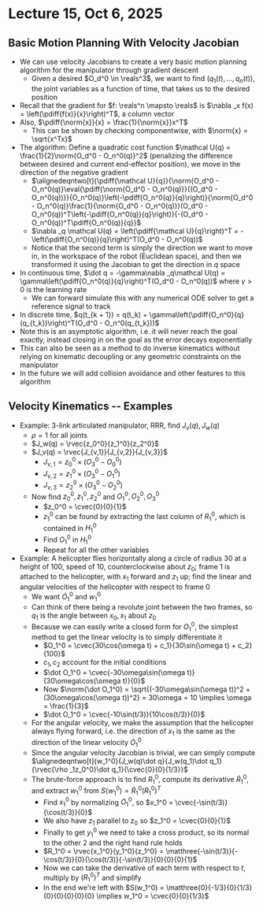# Lecture 15, Oct 6, 2025

## Basic Motion Planning With Velocity Jacobian

* We can use velocity Jacobians to create a very basic motion planning algorithm for the manipulator through gradient descent
	* Given a desired $O_d^0 \in \reals^3$, we want to find $(q_1(t), \dots, q_n(t))$, the joint variables as a function of time, that takes us to the desired position
* Recall that the gradient for $f: \reals^n \mapsto \reals$ is $\nabla _x f(x) = \left(\pdiff{f(x)}{x}\right)^T$, a column vector
* Also, $\pdiff{\norm{x}}{x} = \frac{1}{\norm{x}}x^T$
	* This can be shown by checking componentwise, with $\norm{x} = \sqrt{x^Tx}$
* The algorithm: Define a quadratic cost function $\mathcal U(q) = \frac{1}{2}\norm{O_d^0 - O_n^0(q)}^2$ (penalizing the difference between desired and current end-effector position), we move in the direction of the negative gradient
	* $\alignedeqntwo[t]{\pdiff{\mathcal U}{q}}{\norm{O_d^0 - O_n^0(q)}\eval{\pdiff{\norm{O_d^0 - O_n^0(q)}}{(O_d^0 - O_n^0(q))}}{O_n^0(q)}\left(-\pdiff{O_n^0(q)}{q}\right)}{\norm{O_d^0 - O_n^0(q)}\frac{1}{\norm{O_d^0 - O_n^0(q)}}(O_d^0 - O_n^0(q))^T\left(-\pdiff{O_n^0(q)}{q}\right)}{-(O_d^0 - O_n^0(q))^T\pdiff{O_n^0(q)}{q}}$
	* $\nabla _q \mathcal U(q) = \left(\pdiff{\mathcal U}{q}\right)^T = -\left(\pdiff{O_n^0(q)}{q}\right)^T(O_d^0 - O_n^0(q))$
	* Notice that the second term is simply the direction we want to move in, in the workspace of the robot (Euclidean space), and then we transformed it using the Jacobian to get the direction in $q$ space
* In continuous time, $\dot q = -\gamma\nabla _q\mathcal U(q) = \gamma\left(\pdiff{O_n^0(q)}{q}\right)^T(O_d^0 - O_n^0(q))$ where $\gamma > 0$ is the learning rate
	* We can forward simulate this with any numerical ODE solver to get a reference signal to track
* In discrete time, $q(t_{k + 1}) = q(t_k) + \gamma\left(\pdiff{O_n^0}{q}(q_{t_k})\right)^T(O_d^0 - O_n^0(q_{t_k}))$
* Note this is an asymptotic algorithm, i.e. it will never reach the goal exactly, instead closing in on the goal as the error decays exponentially
* This can also be seen as a method to do inverse kinematics without relying on kinematic decoupling or any geometric constraints on the manipulator
* In the future we will add collision avoidance and other features to this algorithm

## Velocity Kinematics -- Examples

* Example: 3-link articulated manipulator, RRR, find $J_v(q), J_w(q)$
	* $\rho = 1$ for all joints
	* $J_w(q) = \rvec{z_0^0}{z_1^0}{z_2^0}$
	* $J_v(q) = \rvec{J_{v,1}}{J_{v,2}}{J_{v,3}}$
		* $J_{v,1} = z_0^0 \times (O_3^0 - O_0^0)$
		* $J_{v,2} = z_1^0 \times (O_3^0 - O_1^0)$
		* $J_{v,3} = z_2^0 \times (O_3^0 - O_2^0)$
	* Now find $z_0^0, z_1^0, z_2^0$ and $O_1^0, O_2^0, O_3^0$
		* $z_0^0 = \cvec{0}{0}{1}$
		* $z_1^0$ can be found by extracting the last column of $R_1^0$, which is contained in $H_1^0$
		* Find $O_1^0$ in $H_1^0$
		* Repeat for all the other variables
* Example: A helicopter flies horizontally along a circle of radius 30 at a height of 100, speed of 10, counterclockwise about $z_0$; frame 1 is attached to the helicopter, with $x_1$ forward and $z_1$ up; find the linear and angular velocities of the helicopter with respect to frame 0
	* We want $\dot O_1^0$ and $w_1^0$
	* Can think of there being a revolute joint between the two frames, so $q_1$ is the angle between $x_0, x_1$ about $z_0$
	* Because we can easily write a closed form for $O_1^0$, the simplest method to get the linear velocity is to simply differentiate it
		* $O_1^0 = \cvec{30\cos(\omega t) + c_1}{30\sin(\omega t) + c_2}{100}$
		* $c_1, c_2$ account for the initial conditions
		* $\dot O_1^0 = \cvec{-30\omega\sin(\omega t)}{30\omega\cos(\omega t)}{0}$
		* Now $\norm{\dot O_1^0} = \sqrt{(-30\omega\sin(\omega t))^2 + (30\omega\cos(\omega t))^2} = 30\omega = 10 \implies \omega = \frac{1}{3}$
		* $\dot O_1^0 = \cvec{-10\sin(t/3)}{10\cos(t/3)}{0}$
	* For the angular velocity, we make the assumption that the helicopter always flying forward, i.e. the direction of $x_1$ is the same as the direction of the linear velocity $\dot O_1^0$
	* Since the angular velocity Jacobian is trivial, we can simply compute $\alignedeqntwo[t]{w_1^0}{J_w(q)\dot q}{J_w(q_1)\dot q_1}{\rvec{\rho _1z_0^0}\dot q_1}{\cvec{0}{0}{1/3}}$
	* The brute-force approach is to find $R_1^0$, compute its derivative $\dot R_1^0$, and extract $w_1^0$ from $S(w_1^0) = \dot R_1^0(R_1^0)^T$
		* Find $x_1^0$ by normalizing $\dot O_1^0$, so $x_1^0 = \cvec{-\sin(t/3)}{\cos(t/3)}{0}$
		* We also have $z_1$ parallel to $z_0$ so $z_1^0 = \cvec{0}{0}{1}$
		* Finally to get $y_1^0$ we need to take a cross product, so its normal to the other 2 and the right hand rule holds
		* $R_1^0 = \rvec{x_1^0}{y_1^0}{z_1^0} = \matthree{-\sin(t/3)}{-\cos(t/3)}{0}{\cos(t/3)}{-\sin(t/3)}{0}{0}{0}{1}$
		* Now we can take the derivative of each term with respect to $t$, multiply by $(R_1^0)^T$ and simplify
		* In the end we're left with $S(w_1^0) = \matthree{0}{-1/3}{0}{1/3}{0}{0}{0}{0}{0} \implies w_1^0 = \cvec{0}{0}{1/3}$

